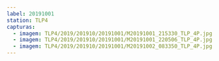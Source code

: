 ```yaml
---
label: 20191001
station: TLP4
capturas:
  - imagem: TLP4/2019/201910/20191001/M20191001_215330_TLP_4P.jpg
  - imagem: TLP4/2019/201910/20191001/M20191001_220506_TLP_4P.jpg
  - imagem: TLP4/2019/201910/20191001/M20191002_083350_TLP_4P.jpg
---
```

